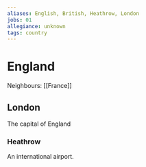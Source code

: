 ```yaml
---
aliases: English, British, Heathrow, London
jobs: 01
allegiance: unknown
tags: country
---
```

# England
Neighbours: [[France]]

## London
The capital of England

### Heathrow
An international airport.
